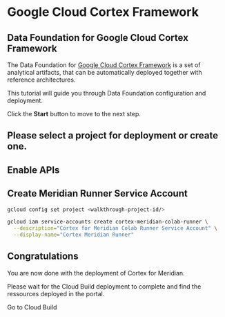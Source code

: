 # Google Cloud Cortex Framework
<walkthrough-tutorial-duration duration="30min"></walkthrough-tutorial-duration>

## Data Foundation for Google Cloud Cortex Framework
The Data Foundation for [Google Cloud Cortex Framework](https://cloud.google.com/solutions/cortex) is a set of analytical artifacts, that can be automatically deployed together with reference architectures.

This tutorial will guide you through Data Foundation configuration and deployment.

Click the **Start** button to move to the next step.

## Please select a project for deployment or create one.
<walkthrough-project-setup billing=true></walkthrough-project-setup>

## Enable APIs
<walkthrough-cloud-shell-icon></walkthrough-cloud-shell-icon>

<walkthrough-enable-apis apis="bigquery.googleapis.com"></walkthrough-enable-apis>


## Create Meridian Runner Service Account

```sh
gcloud config set project <walkthrough-project-id/>
```


```sh
gcloud iam service-accounts create cortex-meridian-colab-runner \
  --description="Cortex for Meridian Colab Runner Service Account" \
  --display-name="Cortex Meridian Runner"
```

## Congratulations
<walkthrough-conclusion-trophy></walkthrough-conclusion-trophy>

You are now done with the deployment of Cortex for Meridian.

Please wait for the Cloud Build deployment to complete and find the ressources deployed in the portal.

<walkthrough-spotlight-pointer sectionId="CLOUD_BUILD_SECTION">Go to Cloud Build</walkthrough-spotlight-pointer>


